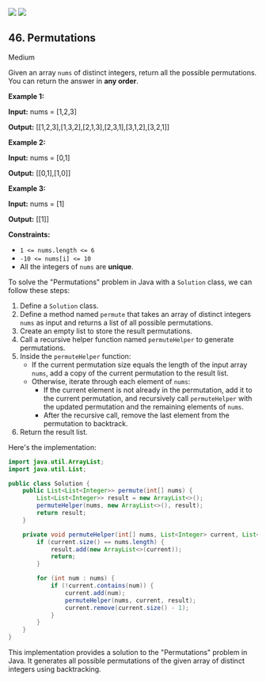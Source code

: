 [![](https://img.shields.io/github/stars/javadev/LeetCode-in-Java?label=Stars&style=flat-square)](https://github.com/javadev/LeetCode-in-Java)
[![](https://img.shields.io/github/forks/javadev/LeetCode-in-Java?label=Fork%20me%20on%20GitHub%20&style=flat-square)](https://github.com/javadev/LeetCode-in-Java/fork)

## 46\. Permutations

Medium

Given an array `nums` of distinct integers, return all the possible permutations. You can return the answer in **any order**.

**Example 1:**

**Input:** nums = [1,2,3]

**Output:** [[1,2,3],[1,3,2],[2,1,3],[2,3,1],[3,1,2],[3,2,1]] 

**Example 2:**

**Input:** nums = [0,1]

**Output:** [[0,1],[1,0]] 

**Example 3:**

**Input:** nums = [1]

**Output:** [[1]] 

**Constraints:**

*   `1 <= nums.length <= 6`
*   `-10 <= nums[i] <= 10`
*   All the integers of `nums` are **unique**.

To solve the "Permutations" problem in Java with a `Solution` class, we can follow these steps:

1. Define a `Solution` class.
2. Define a method named `permute` that takes an array of distinct integers `nums` as input and returns a list of all possible permutations.
3. Create an empty list to store the result permutations.
4. Call a recursive helper function named `permuteHelper` to generate permutations.
5. Inside the `permuteHelper` function:
   - If the current permutation size equals the length of the input array `nums`, add a copy of the current permutation to the result list.
   - Otherwise, iterate through each element of `nums`:
     - If the current element is not already in the permutation, add it to the current permutation, and recursively call `permuteHelper` with the updated permutation and the remaining elements of `nums`.
     - After the recursive call, remove the last element from the permutation to backtrack.
6. Return the result list.

Here's the implementation:

```java
import java.util.ArrayList;
import java.util.List;

public class Solution {
    public List<List<Integer>> permute(int[] nums) {
        List<List<Integer>> result = new ArrayList<>();
        permuteHelper(nums, new ArrayList<>(), result);
        return result;
    }

    private void permuteHelper(int[] nums, List<Integer> current, List<List<Integer>> result) {
        if (current.size() == nums.length) {
            result.add(new ArrayList<>(current));
            return;
        }

        for (int num : nums) {
            if (!current.contains(num)) {
                current.add(num);
                permuteHelper(nums, current, result);
                current.remove(current.size() - 1);
            }
        }
    }
}
```

This implementation provides a solution to the "Permutations" problem in Java. It generates all possible permutations of the given array of distinct integers using backtracking.